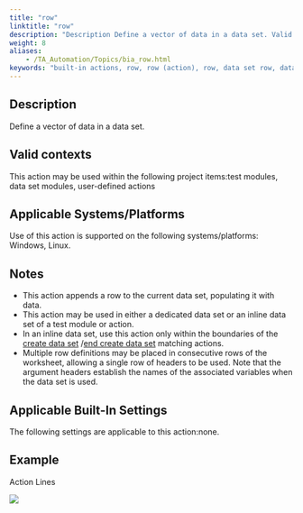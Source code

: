 ```yaml
--- 
title: "row"
linktitle: "row"
description: "Description Define a vector of data in a data set. Valid contexts This action may be used within the following project items: test modules, data set modules, user-defined actions Applicable ..."
weight: 8
aliases: 
    - /TA_Automation/Topics/bia_row.html
keywords: "built-in actions, row, row (action), row, data set row, data set record"
---
```


## Description

Define a vector of data in a data set.

## Valid contexts

This action may be used within the following project items:test modules, data set modules, user-defined actions

## Applicable Systems/Platforms

Use of this action is supported on the following systems/platforms: Windows, Linux.

## Notes

-   This action appends a row to the current data set, populating it with data.
-   This action may be used in either a dedicated data set or an inline data set of a test module or action.
-   In an inline data set, use this action only within the boundaries of the [create data set](/automation-guide/action-based-testing-language/built-in-actions/test-support-actions/data-sets/create-data-set) /[end create data set](/automation-guide/action-based-testing-language/built-in-actions/test-support-actions/data-sets/end-create-data-set) matching actions.
-   Multiple row definitions may be placed in consecutive rows of the worksheet, allowing a single row of headers to be used. Note that the argument headers establish the names of the associated variables when the data set is used.

## Applicable Built-In Settings

The following settings are applicable to this action:none.

## Example

Action Lines

![](/images/TA_Automation/Images/bia_row_pgm.png)



